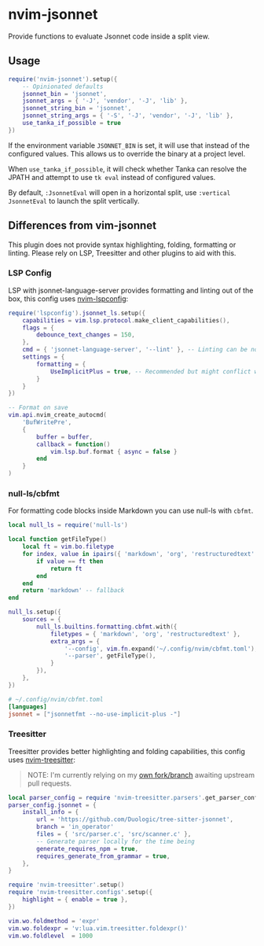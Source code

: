 # nvim-jsonnet

Provide functions to evaluate Jsonnet code inside a split view.

## Usage

```lua
require('nvim-jsonnet').setup({
    -- Opinionated defaults
    jsonnet_bin = 'jsonnet',
    jsonnet_args = { '-J', 'vendor', '-J', 'lib' },
    jsonnet_string_bin = 'jsonnet',
    jsonnet_string_args = { '-S', '-J', 'vendor', '-J', 'lib' },
    use_tanka_if_possible = true
})
```

If the environment variable `JSONNET_BIN` is set, it will use that instead of the configured values. This allows us to override the binary at a project level.

When `use_tanka_if_possible`, it will check whether Tanka can resolve the JPATH and attempt to use `tk eval` instead of configured values.

By default, `:JsonnetEval` will open in a horizontal split, use `:vertical JsonnetEval` to launch the split vertically.

## Differences from vim-jsonnet

This plugin does not provide syntax highlighting, folding, formatting or linting. Please rely on LSP, Treesitter and other plugins to aid with this.

### LSP Config

LSP with jsonnet-language-server provides formatting and linting out of the box, this config uses [nvim-lspconfig](https://github.com/neovim/nvim-lspconfig/):

```lua
require('lspconfig').jsonnet_ls.setup({
    capabilities = vim.lsp.protocol.make_client_capabilities(),
    flags = {
        debounce_text_changes = 150,
    },
    cmd = { 'jsonnet-language-server', '--lint' }, -- Linting can be noisy
    settings = {
        formatting = {
            UseImplicitPlus = true, -- Recommended but might conflict with project-level jsonnetfmt settings
        }
    }
})

-- Format on save
vim.api.nvim_create_autocmd(
    'BufWritePre',
    {
        buffer = buffer,
        callback = function()
            vim.lsp.buf.format { async = false }
        end
    }
)
```

### null-ls/cbfmt
 For formatting code blocks inside Markdown you can use null-ls with `cbfmt`.

```lua
local null_ls = require('null-ls')

local function getFileType()
    local ft = vim.bo.filetype
    for index, value in ipairs({ 'markdown', 'org', 'restructuredtext' }) do
        if value == ft then
            return ft
        end
    end
    return 'markdown' -- fallback
end

null_ls.setup({
    sources = {
        null_ls.builtins.formatting.cbfmt.with({
            filetypes = { 'markdown', 'org', 'restructuredtext' },
            extra_args = {
                '--config', vim.fn.expand('~/.config/nvim/cbfmt.toml'),
                '--parser', getFileType(),
            }
        }),
    },
})
```

```toml
# ~/.config/nvim/cbfmt.toml
[languages]
jsonnet = ["jsonnetfmt --no-use-implicit-plus -"]
```

### Treesitter

Treesitter provides better highlighting and folding capabilities, this config uses [nvim-treesitter](https://github.com/nvim-treesitter/nvim-treesitter):

> NOTE: I'm currently relying on my [own fork/branch](https://github.com/Duologic/tree-sitter-jsonnet/tree/in_operator) awaiting upstream pull requests.

```lua
local parser_config = require 'nvim-treesitter.parsers'.get_parser_configs()
parser_config.jsonnet = {
    install_info = {
        url = 'https://github.com/Duologic/tree-sitter-jsonnet',
        branch = 'in_operator'
        files = { 'src/parser.c', 'src/scanner.c' },
        -- Generate parser locally for the time being
        generate_requires_npm = true,
        requires_generate_from_grammar = true,
    },
}

require 'nvim-treesitter'.setup()
require 'nvim-treesitter.configs'.setup({
    highlight = { enable = true },
})

vim.wo.foldmethod = 'expr'
vim.wo.foldexpr = 'v:lua.vim.treesitter.foldexpr()'
vim.wo.foldlevel  = 1000
```
